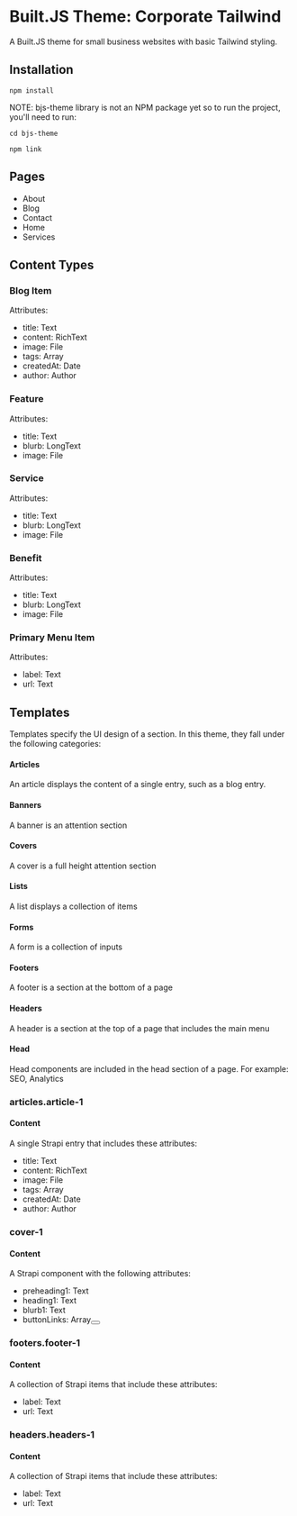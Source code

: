 # Built.JS Theme: Corporate Tailwind

A Built.JS theme for small business websites with basic Tailwind styling.

## Installation

```
npm install
```
NOTE: bjs-theme library is not an NPM package yet so to run the project, you'll need to run:

````
cd bjs-theme
````

````
npm link
````

## Pages
- About
- Blog
- Contact
- Home
- Services

## Content Types
### Blog Item
Attributes:
- title: Text
- content: RichText
- image: File
- tags: Array<Tag>
- createdAt: Date
- author: Author

### Feature
Attributes:
- title: Text
- blurb: LongText
- image: File

### Service
Attributes:
- title: Text
- blurb: LongText
- image: File

### Benefit
Attributes:
- title: Text
- blurb: LongText
- image: File

### Primary Menu Item
Attributes:
- label: Text
- url: Text

## Templates
Templates specify the UI design of a section. In this theme, they fall under the following categories:
#### Articles
An article displays the content of a single entry, such as a blog entry.
#### Banners
A banner is an attention section
#### Covers
A cover is a full height attention section
#### Lists
A list displays a collection of items
#### Forms
A form is a collection of inputs
#### Footers
A footer is a section at the bottom of a page
#### Headers
A header is a section at the top of a page that includes the main menu
#### Head
Head components are included in the head section of a page. For example: SEO, Analytics

### articles.article-1
#### Content
A single Strapi entry that includes these attributes:
- title: Text
- content: RichText
- image: File
- tags: Array<Tag>
- createdAt: Date
- author: Author

### cover-1
#### Content
A Strapi component with the following attributes:
- preheading1: Text
- heading1: Text
- blurb1: Text
- buttonLinks: Array<Button>

### footers.footer-1
#### Content
A collection of Strapi items that include these attributes:
- label: Text
- url: Text

### headers.headers-1
#### Content
A collection of Strapi items that include these attributes:
- label: Text
- url: Text